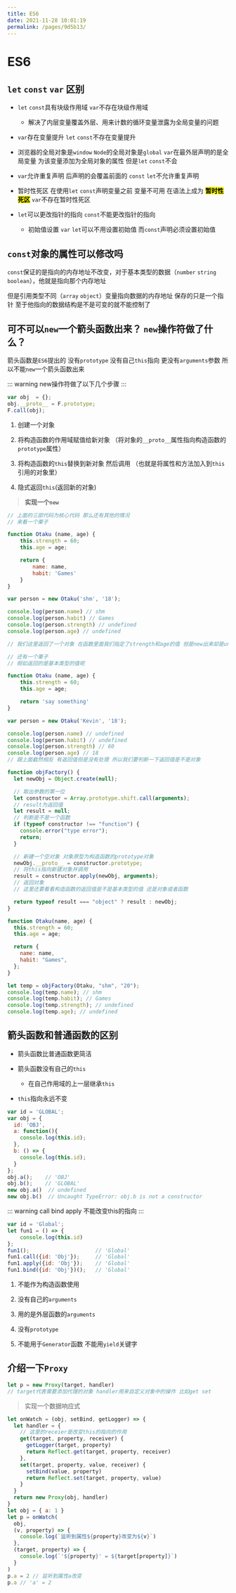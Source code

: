 ```yaml
---
title: ES6
date: 2021-11-28 10:01:19
permalink: /pages/9d5b13/
---
```

# ES6

## `let` `const` `var` 区别<badge text="特别重要" type="error" />


- `let` `const`具有块级作用域 `var`不存在块级作用域

  - 解决了内层变量覆盖外层、用来计数的循环变量泄露为全局变量的问题

- `var`存在变量提升 `let` `const`不存在变量提升
- 浏览器的全局对象是`window` `Node`的全局对象是`global` `var`在最外层声明的是全局变量 为该变量添加为全局对象的属性 但是`let` `const`不会
- `var`允许重复声明 后声明的会覆盖前面的 `const` `let`不允许重复声明
- 暂时性死区 在使用`let` `const`声明变量之前 变量不可用 在语法上成为 **<mark>暂时性死区</mark>** `var`不存在暂时性死区
- `let`可以更改指针的指向 `const`不能更改指针的指向

  - 初始值设置 `var` `let`可以不用设置初始值 而`const`声明必须设置初始值




## `const`对象的属性可以修改吗<badge text="重要" type="warning" />

`const`保证的是指向的内存地址不改变，对于基本类型的数据（`number` `string` `boolean`），他就是指向那个内存地址

但是引用类型不同（`array` `object`）变量指向数据的内存地址 保存的只是一个指针 至于他指向的数据结构是不是可变的就不能控制了



## 可不可以`new`一个箭头函数出来？ `new`操作符做了什么？<badge text="特别重要" type="error" />

箭头函数是`ES6`提出的 没有`prototype` 没有自己`this`指向 更没有`arguments`参数 所以不能`new`一个箭头函数出来



::: warning new操作符做了以下几个步骤
:::
```javascript
var obj  = {};
obj.__proto__ = F.prototype;
F.call(obj);
```

1. 创建一个对象
2. 将构造函数的作用域赋值给新对象 （将对象的`__proto__`属性指向构造函数的`prototype`属性）

1. 将构造函数的`this`替换到新对象 然后调用 （也就是将属性和方法加入到`this`引用的对象里）
2. 隐式返回`this`(返回新的对象)

>**实现一个`new`**

```javascript
// 上面的三部代码为核心代码 那么还有其他的情况
// 来看一个栗子

function Otaku (name, age) {
    this.strength = 60;
    this.age = age;

    return {
        name: name,
        habit: 'Games'
    }
}

var person = new Otaku('shm', '18');

console.log(person.name) // shm
console.log(person.habit) // Games
console.log(person.strength) // undefined
console.log(person.age) // undefined

// 我们这里返回了一个对象 在函数里面我们指定了strength和age的值 但是new出来却是undefined ，说明在实例中只能访问返回的对象中的属性

// 还有一个栗子
// 假如返回的是基本类型的值呢

function Otaku (name, age) {
    this.strength = 60;
    this.age = age;

    return 'say something'
}

var person = new Otaku('Kevin', '18');

console.log(person.name) // undefined
console.log(person.habit) // undefined
console.log(person.strength) // 60
console.log(person.age) // 18
// 跟上面截然相反 有返回值但是没有处理 所以我们要判断一下返回值是不是对象
```



```javascript
function objFactory() {
  let newObj = Object.create(null);

  // 取出参数的第一位
  let constructor = Array.prototype.shift.call(arguments);
  // result为返回值
  let result = null;
  // 判断是不是一个函数
  if (typeof constructor !== "function") {
    console.error("type error");
    return;
  }

  // 新建一个空对象 对象原型为构造函数的prototype对象
  newObj.__proto__ = constructor.prototype;
  // 将this指向新建对象并调用
  result = constructor.apply(newObj, arguments);
  // 返回对象
  // 这里还要看看构造函数的返回值是不是基本类型的值 还是对象或者函数

  return typeof result === "object" ? result : newObj;
}

function Otaku(name, age) {
  this.strength = 60;
  this.age = age;

  return {
    name: name,
    habit: "Games",
  };
}

let temp = objFactory(Otaku, "shm", "20");
console.log(temp.name); // shm
console.log(temp.habit); // Games
console.log(temp.strength); // undefined
console.log(temp.age); // undefined
```

## 箭头函数和普通函数的区别

- 箭头函数比普通函数更简洁

- 箭头函数没有自己的`this`
    - 在自己作用域的上一层继承`this`

- `this`指向永远不变

```javascript
var id = 'GLOBAL';
var obj = {
  id: 'OBJ',
  a: function(){
    console.log(this.id);
  },
  b: () => {
    console.log(this.id);
  }
};
obj.a();    // 'OBJ'
obj.b();    // 'GLOBAL'
new obj.a()  // undefined
new obj.b()  // Uncaught TypeError: obj.b is not a constructor
```

::: warning call bind apply 不能改变this的指向
:::
```javascript
var id = 'Global';
let fun1 = () => {
    console.log(this.id)
};
fun1();                     // 'Global'
fun1.call({id: 'Obj'});     // 'Global'
fun1.apply({id: 'Obj'});    // 'Global'
fun1.bind({id: 'Obj'})();   // 'Global'
```

1. 不能作为构造函数使用

2. 没有自己的`arguments`

3. 用的是外层函数的`arguments`

4. 没有`prototype`

5. 不能用于`Generator`函数 不能用`yield`关键字



## 介绍一下`Proxy`

```javascript
let p = new Proxy(target, handler)
// target代表需要添加代理的对象 handler用来自定义对象中的操作 比如get set
```

>实现一个数据响应式

```javascript
let onWatch = (obj, setBind, getLogger) => {
  let handler = {
    // 这里的receier是改变this的指向的作用
    get(target, property, receiver) {
      getLogger(target, property)
      return Reflect.get(target, property, receiver)
    },
    set(target, property, value, receiver) {
      setBind(value, property)
      return Reflect.set(target, property, value)
    }
  }
  return new Proxy(obj, handler)
}
let obj = { a: 1 }
let p = onWatch(
  obj,
  (v, property) => {
    console.log(`监听到属性${property}改变为${v}`)
  },
  (target, property) => {
    console.log(`'${property}' = ${target[property]}`)
  }
)
p.a = 2 // 监听到属性a改变
p.a // 'a' = 2
```
